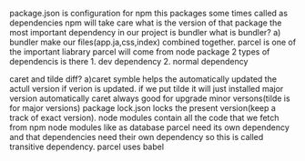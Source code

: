 package.json is configuration for npm
this packages some times called as dependencies
npm will take care what is the version of that package
the most important dependency in our project is bundler
what is bundler?
 a) bundler make our files(app.ja,css,index) combined together.
 parcel is one of the important liabrary
 parcel will come from node package
 2 types of dependencis is there 1. dev dependency
                                  2. normal dependency
     
caret and tilde diff?
  a)caret symble helps the automatically updated the actull version
  if verion is updated.
  if we put tilde it will just installed major version automatically
  caret always good for upgrade minor versons(tilde is for major versions)
  package lock.json locks the present version(keep a track of exact version).
  node modules contain all the code that we fetch from npm
  node modules like as database
  parcel need its own dependency and that dependencies need their own
  dependency so this is called transitive dependency.
  parcel uses babel

